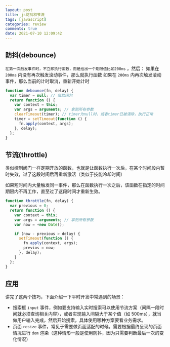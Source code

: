 ```yaml
---
layout: post
title: js防抖和节流
tags: [javascript]
categories: review
comments: true
date: 2021-07-10 12:09:42
---
```


## 防抖(debounce)

`在第一次触发事件时，不立即执行函数，而是给出一个期限值比如200ms` ，然后：
如果在 `200ms` 内没有再次触发滚动事件，那么就执行函数
如果在 `200ms` 内再次触发滚动事件，那么当前的计时取消，重新开始计时

```js
function debounce(fn, delay) {
  var timer = null; // 借助闭包
  return function () {
    var context = this;
    var args = arguments; // 拿到所有参数
    clearTimeout(timer); // timer为null时，或者timer已被清除，执行正常
    timer = setTimeout(function () {
      fn.apply(context, args);
    }, delay);
  };
}
```

<!-- more -->

## 节流(throttle)

类似控制阀门一样定期开放的函数，也就是让函数执行一次后，在某个时间段内暂时失效，过了这段时间后再重新激活（类似于技能冷却时间）

如果短时间内大量触发同一事件，那么在函数执行一次之后，该函数在指定的时间期限内不再工作，直至过了这段时间才重新生效。

```js
function throttle(fn, delay) {
  var previous = 0;
  return function () {
    var context = this;
    var args = arguments; // 拿到所有参数
    var now = +new Date();

    if (now - previous > delay) {
      setTimeout(function () {
        fn.apply(context, args);
        previos = now;
      }, delay);
    }
  };
}
```

## 应用

讲完了这两个技巧，下面介绍一下平时开发中常遇到的场景：

- 搜索框 `input` 事件，例如要支持输入实时搜索可以使用节流方案（间隔一段时间就必须查询相关内容），或者实现输入间隔大于某个值（如 500ms），就当做用户输入完成，然后开始搜索，具体使用哪种方案要看业务需求。
- 页面 `resize` 事件，常见于需要做页面适配的时候。需要根据最终呈现的页面情况进行 `dom` 渲染（这种情形一般是使用防抖，因为只需要判断最后一次的变化情况）
